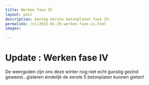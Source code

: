 ```yaml
---
title: Werken fase IV
layout: post
description: Aanleg eerste betonplaten fase IV.
permalink: /nl/2015-01-29-werken-faze-iv.html
images:  
    
---
```


# Update : Werken fase IV 

De weergoden zijn ons deze winter nog niet echt gunstig gezind geweest...gisteren eindelijk de eerste 5 betonplaten kunnen gieten!

